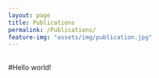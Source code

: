 ```yaml
---
layout: page
title: Publications
permalink: /Publications/
feature-img: "assets/img/publication.jpg"
---
```


<br/>
#Hello world!

